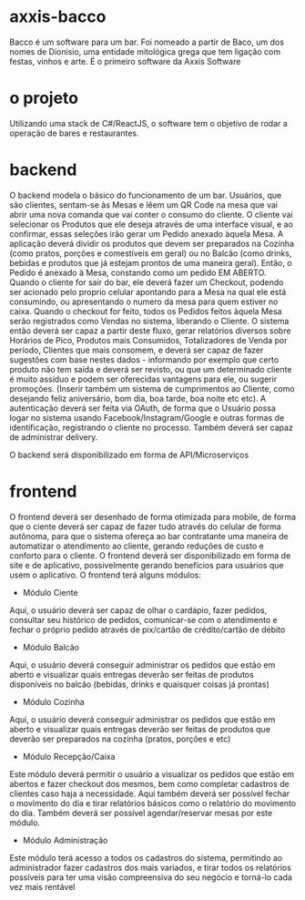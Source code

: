 # axxis-bacco
Bacco é um software para um bar. Foi nomeado a partir de Baco, um dos nomes de Dionísio, uma entidade mitológica grega que tem ligação com festas, vinhos e arte. É o primeiro software da Axxis Software

# o projeto

Utilizando uma stack de C#/ReactJS, o software tem o objetivo de rodar a operação de bares e restaurantes.

# backend

O backend modela o básico do funcionamento de um bar. Usuários, que são clientes, sentam-se às Mesas e lêem um QR Code na mesa que vai abrir uma nova comanda que vai conter o consumo do cliente. O cliente vai selecionar os Produtos que ele deseja através de uma interface visual, e ao confirmar, essas seleções irão gerar um Pedido anexado àquela Mesa. A aplicação deverá dividir os produtos que devem ser preparados na Cozinha (como pratos, porções e comestíveis em geral) ou no Balcão (como drinks, bebidas e produtos que já estejam prontos de uma maneira geral). Então, o Pedido é anexado à Mesa, constando como um pedido EM ABERTO. Quando o cliente for sair do bar, ele deverá fazer um Checkout, podendo ser acionado pelo proprio celular apontando para a Mesa na qual ele está consumindo, ou apresentando o numero da mesa para quem estiver no caixa. Quando o checkout for feito, todos os Pedidos feitos àquela Mesa serão registrados como Vendas no sistema, liberando o Cliente. O sistema então deverá ser capaz a partir deste fluxo, gerar relatórios diversos sobre Horários de Pico, Produtos mais Consumidos, Totalizadores de Venda por período, Clientes que mais consomem, e deverá ser capaz de fazer sugestões com base nestes dados - informando por exemplo que certo produto não tem saída e deverá ser revisto, ou que um determinado cliente é muito assíduo e podem ser oferecidas vantagens para ele, ou sugerir promoções. (Inserir também um sistema de cumprimentos ao Cliente, como desejando feliz aniversário, bom dia, boa tarde, boa noite etc etc). A autenticação deverá ser feita via OAuth, de forma que o Usuário possa logar no sistema usando Facebook/Instagram/Google e outras formas de identificação, registrando o cliente no processo. Também deverá ser capaz de administrar delivery.

O backend será disponibilizado em forma de API/Microserviços

# frontend

O frontend deverá ser desenhado de forma otimizada para mobile, de forma que o ciente deverá ser capaz de fazer tudo através do celular de forma autônoma, para que o sistema ofereça ao bar contratante uma maneira de automatizar o atendimento ao cliente, gerando reduções de custo e conforto para o cliente. O frontend deverá ser disponibilizado em forma de site e de aplicativo, possivelmente gerando benefícios para usuários que usem o aplicativo. O frontend terá alguns módulos:

- Módulo Ciente

Aqui, o usuário deverá ser capaz de olhar o cardápio, fazer pedidos, consultar seu histórico de pedidos, comunicar-se com o atendimento e fechar o próprio pedido através de pix/cartão de crédito/cartão de débito

- Módulo Balcão

Aqui, o usuário deverá conseguir administrar os pedidos que estão em aberto e visualizar quais entregas deverão ser feitas de produtos disponíveis no balcão (bebidas, drinks e quaisquer coisas já prontas)

- Módulo Cozinha

Aqui, o usuário deverá conseguir administrar os pedidos que estão em aberto e visualizar quais entregas deverão ser feitas de produtos que deverão ser preparados na cozinha (pratos, porções e etc)

- Módulo Recepção/Caixa

Este módulo deverá permitir o usuário a visualizar os pedidos que estão em abertos e fazer checkout dos mesmos, bem como completar cadastros de clientes caso haja a necessidade. Aqui também deverá ser possível fechar o movimento do dia e tirar relatórios básicos como o relatório do movimento do dia. Também deverá ser possível agendar/reservar mesas por este módulo.

- Módulo Administração

Este módulo terá acesso a todos os cadastros do sistema, permitindo ao administrador fazer cadastros dos mais variados, e tirar todos os relatórios possíveis para ter uma visão compreensiva do seu negócio e torná-lo cada vez mais rentável


